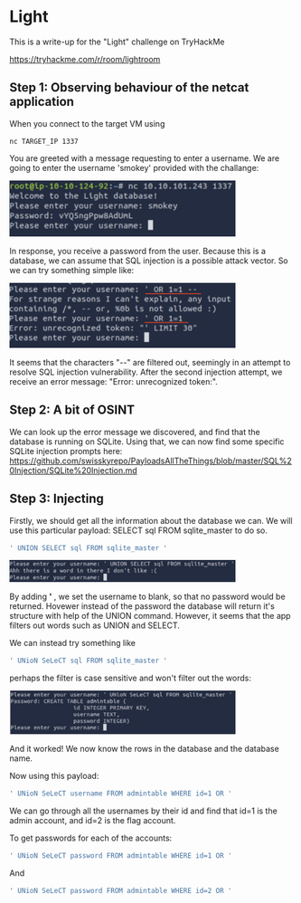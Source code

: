 # Light
This is a write-up for the "Light" challenge on TryHackMe

https://tryhackme.com/r/room/lightroom
## Step 1: Observing behaviour of the netcat application
When you connect to the target VM using
```
nc TARGET_IP 1337
```
You are greeted with a message requesting to enter a username. We are going to enter the username 'smokey' provided with the challange:

<img src="./image.png" width=400>

In response, you receive a password from the user. Because this is a database, we can assume that SQL injection is a possible attack vector. So we can try something simple like:

<img src="./image-1.png" width=400>

It seems that the characters "--" are filtered out, seemingly in an attempt to resolve SQL injection vulnerability. After the second injection attempt, we receive an error message: "Error: unrecognized token:".
## Step 2: A bit of OSINT
We can look up the error message we discovered, and find that the database is running on SQLite. Using that, we can now find some specific SQLite injection prompts here: https://github.com/swisskyrepo/PayloadsAllTheThings/blob/master/SQL%20Injection/SQLite%20Injection.md
## Step 3: Injecting
Firstly, we should get all the information about the database we can. We will use this particular payload: SELECT sql FROM sqlite_master to do so.
```sql
' UNION SELECT sql FROM sqlite_master '
```
<img src="./image-2.png" width=400>

By adding <b>'</b> , we set the username to blank, so that no password would be returned. Hovewer instead of the password the database will return it's structure with help of the UNION command. However, it seems that the app filters out words such as UNION and SELECT.

We can instead try something like
```sql
' UNioN SeLeCT sql FROM sqlite_master '
```
perhaps the filter is case sensitive and won't filter out the words:

<img src="./image-3.png" width=400>

And it worked! We now know the rows in the database and the database name.

Now using this payload: 
```sql
' UNioN SeLeCT username FROM admintable WHERE id=1 OR '
```
We can go through all the usernames by their id and find that id=1 is the admin account, and id=2 is the flag account.

To get passwords for each of the accounts:

```sql
' UNioN SeLeCT password FROM admintable WHERE id=1 OR '
```

And
```sql
' UNioN SeLeCT password FROM admintable WHERE id=2 OR '
```

